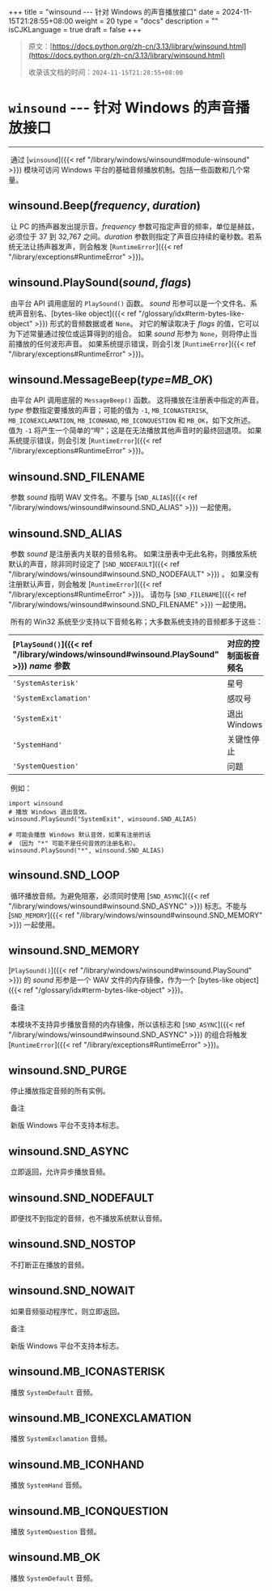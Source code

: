 +++
title = "winsound --- 针对 Windows 的声音播放接口"
date = 2024-11-15T21:28:55+08:00
weight = 20
type = "docs"
description = ""
isCJKLanguage = true
draft = false
+++

> 原文：[https://docs.python.org/zh-cn/3.13/library/winsound.html](https://docs.python.org/zh-cn/3.13/library/winsound.html)
>
> 收录该文档的时间：`2024-11-15T21:28:55+08:00`

# `winsound` --- 针对 Windows 的声音播放接口

------

​	通过 [`winsound`]({{< ref "/library/windows/winsound#module-winsound" >}}) 模块可访问 Windows 平台的基础音频播放机制。包括一些函数和几个常量。

## winsound.**Beep**(*frequency*, *duration*)

​	让 PC 的扬声器发出提示音。*frequency* 参数可指定声音的频率，单位是赫兹，必须位于 37 到 32,767 之间。*duration* 参数则指定了声音应持续的毫秒数。若系统无法让扬声器发声，则会触发 [`RuntimeError`]({{< ref "/library/exceptions#RuntimeError" >}})。

## winsound.**PlaySound**(*sound*, *flags*)

​	由平台 API 调用底层的 `PlaySound()` 函数。 *sound* 形参可以是一个文件名、系统声音别名、[bytes-like object]({{< ref "/glossary/idx#term-bytes-like-object" >}}) 形式的音频数据或者 `None`。 对它的解读取决于 *flags* 的值，它可以为下述常量通过按位或运算得到的组合。 如果 *sound* 形参为 `None`，则将停止当前播放的任何波形声音。 如果系统提示错误，则会引发 [`RuntimeError`]({{< ref "/library/exceptions#RuntimeError" >}})。

## winsound.**MessageBeep**(*type=MB_OK*)

​	由平台 API 调用底层的 `MessageBeep()` 函数。 这将播放在注册表中指定的声音。 *type* 参数指定要播放的声音；可能的值为 `-1`, `MB_ICONASTERISK`, `MB_ICONEXCLAMATION`, `MB_ICONHAND`, `MB_ICONQUESTION` 和 `MB_OK`，如下文所述。 值为 `-1` 将产生一个简单的“哔”；这是在无法播放其他声音时的最终回退项。 如果系统提示错误，则会引发 [`RuntimeError`]({{< ref "/library/exceptions#RuntimeError" >}})。

## winsound.**SND_FILENAME**

​	参数 *sound* 指明 WAV 文件名。不要与 [`SND_ALIAS`]({{< ref "/library/windows/winsound#winsound.SND_ALIAS" >}}) 一起使用。

## winsound.**SND_ALIAS**

​	参数 *sound* 是注册表内关联的音频名称。 如果注册表中无此名称，则播放系统默认的声音，除非同时设定了 [`SND_NODEFAULT`]({{< ref "/library/windows/winsound#winsound.SND_NODEFAULT" >}}) 。 如果没有注册默认声音，则会触发 [`RuntimeError`]({{< ref "/library/exceptions#RuntimeError" >}})。 请勿与 [`SND_FILENAME`]({{< ref "/library/windows/winsound#winsound.SND_FILENAME" >}}) 一起使用。

​	所有的 Win32 系统至少支持以下音频名称；大多数系统支持的音频都多于这些：

| [`PlaySound()`]({{< ref "/library/windows/winsound#winsound.PlaySound" >}}) *name* 参数 | 对应的控制面板音频名 |
| :----------------------------------------------------------- | :------------------- |
| `'SystemAsterisk'`                                           | 星号                 |
| `'SystemExclamation'`                                        | 感叹号               |
| `'SystemExit'`                                               | 退出 Windows         |
| `'SystemHand'`                                               | 关键性停止           |
| `'SystemQuestion'`                                           | 问题                 |

​	例如：

```
import winsound
# 播放 Windows 退出音效。
winsound.PlaySound("SystemExit", winsound.SND_ALIAS)

# 可能会播放 Windows 默认音效，如果有注册的话
# （因为 "*" 可能不是任何音效的注册名称）。
winsound.PlaySound("*", winsound.SND_ALIAS)
```

## winsound.**SND_LOOP**

​	循环播放音频。为避免阻塞，必须同时使用 [`SND_ASYNC`]({{< ref "/library/windows/winsound#winsound.SND_ASYNC" >}}) 标志。不能与 [`SND_MEMORY`]({{< ref "/library/windows/winsound#winsound.SND_MEMORY" >}}) 一起使用。

## winsound.**SND_MEMORY**

[`PlaySound()`]({{< ref "/library/windows/winsound#winsound.PlaySound" >}}) 的 *sound* 形参是一个 WAV 文件的内存镜像，作为一个 [bytes-like object]({{< ref "/glossary/idx#term-bytes-like-object" >}})。

​	备注

 

​	本模块不支持异步播放音频的内存镜像，所以该标志和 [`SND_ASYNC`]({{< ref "/library/windows/winsound#winsound.SND_ASYNC" >}}) 的组合将触发 [`RuntimeError`]({{< ref "/library/exceptions#RuntimeError" >}})。

## winsound.**SND_PURGE**

​	停止播放指定音频的所有实例。

​	备注

 

​	新版 Windows 平台不支持本标志。

## winsound.**SND_ASYNC**

​	立即返回，允许异步播放音频。

## winsound.**SND_NODEFAULT**

​	即便找不到指定的音频，也不播放系统默认音频。

## winsound.**SND_NOSTOP**

​	不打断正在播放的音频。

## winsound.**SND_NOWAIT**

​	如果音频驱动程序忙，则立即返回。

​	备注

 

​	新版 Windows 平台不支持本标志。

## winsound.**MB_ICONASTERISK**

​	播放 `SystemDefault` 音频。

## winsound.**MB_ICONEXCLAMATION**

​	播放 `SystemExclamation` 音频。

## winsound.**MB_ICONHAND**

​	播放 `SystemHand` 音频。

## winsound.**MB_ICONQUESTION**

​	播放 `SystemQuestion` 音频。

## winsound.**MB_OK**

​	播放 `SystemDefault` 音频。
